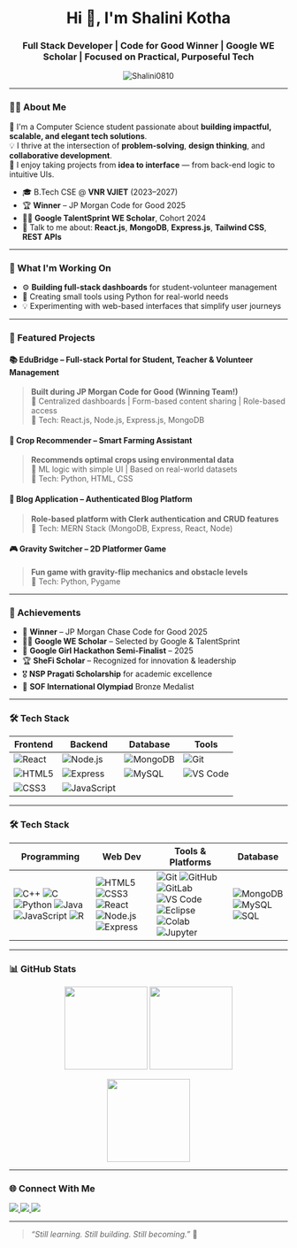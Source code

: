 <h1 align="center">Hi 👋, I'm Shalini Kotha</h1>
<h3 align="center">Full Stack Developer | Code for Good Winner | Google WE Scholar | Focused on Practical, Purposeful Tech</h3>

<p align="center">
  <img src="https://komarev.com/ghpvc/?username=Shalini0810&label=Profile%20views&color=0e75b6&style=flat" alt="Shalini0810" />
</p>

---

### 🧑‍💻 About Me

🌟 I'm a Computer Science student passionate about **building impactful, scalable, and elegant tech solutions**.  
💡 I thrive at the intersection of **problem-solving**, **design thinking**, and **collaborative development**.  
💬 I enjoy taking projects from **idea to interface** — from back-end logic to intuitive UIs.  

- 🎓 B.Tech CSE @ **VNR VJIET** (2023–2027)  
- 🏆 **Winner** – JP Morgan Code for Good 2025  
- 👩‍💻 **Google TalentSprint WE Scholar**, Cohort 2024  
- 💬 Talk to me about: **React.js**, **MongoDB**, **Express.js**, **Tailwind CSS**, **REST APIs**

---

### 🚀 What I'm Working On

- ⚙️ **Building full-stack dashboards** for student-volunteer management  
- 🧠 Creating small tools using Python for real-world needs  
- 💡 Experimenting with web-based interfaces that simplify user journeys

---

### 💼 Featured Projects

#### 📚 EduBridge – Full-stack Portal for Student, Teacher & Volunteer Management
> **Built during JP Morgan Code for Good (Winning Team!)**  
> 🧩 Centralized dashboards | Form-based content sharing | Role-based access  
> 🔧 Tech: React.js, Node.js, Express.js, MongoDB

#### 🌾 Crop Recommender – Smart Farming Assistant
> **Recommends optimal crops using environmental data**  
> 🧠 ML logic with simple UI | Based on real-world datasets  
> 🔧 Tech: Python, HTML, CSS

#### 📝 Blog Application – Authenticated Blog Platform
> **Role-based platform with Clerk authentication and CRUD features**  
> 🔧 Tech: MERN Stack (MongoDB, Express, React, Node)

#### 🎮 Gravity Switcher – 2D Platformer Game
> **Fun game with gravity-flip mechanics and obstacle levels**  
> 🔧 Tech: Python, Pygame

---

### 🏅 Achievements

- 🥇 **Winner** – JP Morgan Chase Code for Good 2025  
- 👩‍💻 **Google WE Scholar** – Selected by Google & TalentSprint  
- 🧠 **Google Girl Hackathon Semi-Finalist** – 2025  
- 🏆 **SheFi Scholar** – Recognized for innovation & leadership  
- 🎖 **NSP Pragati Scholarship** for academic excellence  
- 🥉 **SOF International Olympiad** Bronze Medalist

---

### 🛠️ Tech Stack

| Frontend | Backend | Database | Tools |
|----------|---------|----------|-------|
| ![React](https://img.shields.io/badge/React-20232A?style=flat&logo=react) | ![Node.js](https://img.shields.io/badge/Node.js-339933?style=flat&logo=node.js) | ![MongoDB](https://img.shields.io/badge/MongoDB-47A248?style=flat&logo=mongodb) | ![Git](https://img.shields.io/badge/Git-F05032?style=flat&logo=git) |
| ![HTML5](https://img.shields.io/badge/HTML5-E34F26?style=flat&logo=html5&logoColor=white) | ![Express](https://img.shields.io/badge/Express.js-000000?style=flat&logo=express) | ![MySQL](https://img.shields.io/badge/MySQL-4479A1?style=flat&logo=mysql&logoColor=white) | ![VS Code](https://img.shields.io/badge/VS%20Code-007ACC?style=flat&logo=visual-studio-code) |
| ![CSS3](https://img.shields.io/badge/CSS3-1572B6?style=flat&logo=css3) | ![JavaScript](https://img.shields.io/badge/JavaScript-F7DF1E?style=flat&logo=javascript) |   |   |

---

### 🛠️ Tech Stack

| Programming | Web Dev | Tools & Platforms | Database |
|-------------|---------|-------------------|----------|
| ![C++](https://img.shields.io/badge/C++-00599C?style=flat&logo=c%2b%2b) ![C](https://img.shields.io/badge/C-A8B9CC?style=flat&logo=c) ![Python](https://img.shields.io/badge/Python-3776AB?style=flat&logo=python) ![Java](https://img.shields.io/badge/Java-007396?style=flat&logo=java) ![JavaScript](https://img.shields.io/badge/JavaScript-F7DF1E?style=flat&logo=javascript) ![R](https://img.shields.io/badge/R-276DC3?style=flat&logo=r) | ![HTML5](https://img.shields.io/badge/HTML5-E34F26?style=flat&logo=html5) ![CSS3](https://img.shields.io/badge/CSS3-1572B6?style=flat&logo=css3) ![React](https://img.shields.io/badge/React-61DAFB?style=flat&logo=react) ![Node.js](https://img.shields.io/badge/Node.js-339933?style=flat&logo=node.js) ![Express](https://img.shields.io/badge/Express.js-000000?style=flat&logo=express) | ![Git](https://img.shields.io/badge/Git-F05032?style=flat&logo=git) ![GitHub](https://img.shields.io/badge/GitHub-181717?style=flat&logo=github) ![GitLab](https://img.shields.io/badge/GitLab-FC6D26?style=flat&logo=gitlab) ![VS Code](https://img.shields.io/badge/VS%20Code-007ACC?style=flat&logo=visual-studio-code) ![Eclipse](https://img.shields.io/badge/Eclipse-2C2255?style=flat&logo=eclipse) ![Colab](https://img.shields.io/badge/Google_Colab-F9AB00?style=flat&logo=google-colab) ![Jupyter](https://img.shields.io/badge/Jupyter-F37626?style=flat&logo=jupyter) | ![MongoDB](https://img.shields.io/badge/MongoDB-47A248?style=flat&logo=mongodb) ![MySQL](https://img.shields.io/badge/MySQL-4479A1?style=flat&logo=mysql) ![SQL](https://img.shields.io/badge/SQL-336791?style=flat&logo=postgresql) |

---

### 📊 GitHub Stats

<p align="center">
  <img src="https://github-readme-stats.vercel.app/api?username=Shalini0810&show_icons=true&theme=react" height="150"/>
  <img src="https://github-readme-stats.vercel.app/api/top-langs/?username=Shalini0810&layout=compact&theme=react" height="150"/>
</p>
<p align="center">
  <img src="https://streak-stats.demolab.com/?user=Shalini0810&theme=react" height="150"/>
</p>

---

### 🌐 Connect With Me

<p align="left">
  <a href="https://www.linkedin.com/in/shalinikotha/" target="blank">
    <img src="https://img.shields.io/badge/LinkedIn-blue?style=for-the-badge&logo=linkedin&logoColor=white" />
  </a>
  <a href="https://github.com/Shalini0810" target="blank">
    <img src="https://img.shields.io/badge/GitHub-000?style=for-the-badge&logo=github&logoColor=white" />
  </a>
  <a href="https://leetcode.com/shalinikotha/" target="blank">
    <img src="https://img.shields.io/badge/LeetCode-orange?style=for-the-badge&logo=leetcode&logoColor=white" />
  </a>
</p>

---

> _“Still learning. Still building. Still becoming.”_ 🌱
